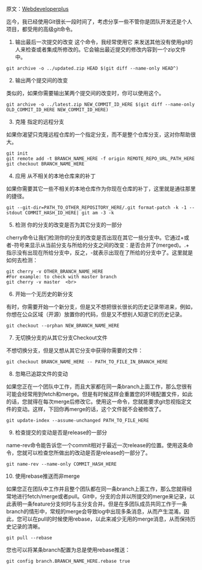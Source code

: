原文：[Webdeveloperplus](http://webdeveloperplus.com/general/10-useful-advanced-git-commands/)

迄今，我已经使用Git很长一段时间了，考虑分享一些不管你是团队开发还是个人项目，都受用的高级git命令。

1. 输出最后一次提交的改变
这个命令，我经常使用它 来发送其他没有使用git的人来检查或者集成所修改的。它会输出最近提交的修改内容到一个zip文件中。
```
git archive -o ../updated.zip HEAD $(git diff --name-only HEAD^)
```
2. 输出两个提交间的改变

类似的，如果你需要输出某两个提交间的改变时，你可以使用这个。
```
git archive -o ../latest.zip NEW_COMMIT_ID_HERE $(git diff --name-only OLD_COMMIT_ID_HERE NEW_COMMIT_ID_HERE)
```
3. 克隆 指定的远程分支

如果你渴望只克隆远程仓库的一个指定分支，而不是整个仓库分支，这对你帮助很大。
```
git init
git remote add -t BRANCH_NAME_HERE -f origin REMOTE_REPO_URL_PATH_HERE
git checkout BRANCH_NAME_HERE
```
4. 应用 从不相关的本地仓库来的补丁

如果你需要其它一些不相关的本地仓库作为你现在仓库的补丁，这里就是通往那里的捷径。
```
git --git-dir=PATH_TO_OTHER_REPOSITORY_HERE/.git format-patch -k -1 --stdout COMMIT_HASH_ID_HERE| git am -3 -k
```
5. 检测 你的分支的改变是否为其它分支的一部分

cherry命令让我们检测你的分支的改变是否出现在其它一些分支中。它通过+或者-符号来显示从当前分支与所给的分支之间的改变：是否合并了(merged)。.+ 指示没有出现在所给分支中，反之，-就表示出现在了所给的分支中了。这里就是如何去检测：
```
git cherry -v OTHER_BRANCH_NAME_HERE
#For example: to check with master branch
git cherry -v master  <br>
```
6. 开始一个无历史的新分支

有时，你需要开始一个新分支，但是又不想把很长很长的历史记录带进来，例如，你想在公众区域（开源）放置你的代码，但是又不想别人知道它的历史记录。
```
git checkout --orphan NEW_BRANCH_NAME_HERE
```
7. 无切换分支的从其它分支Checkout文件

不想切换分支，但是又想从其它分支中获得你需要的文件：
```
git checkout BRANCH_NAME_HERE -- PATH_TO_FILE_IN_BRANCH_HERE
```
8. 忽略已追踪文件的变动

如果您正在一个团队中工作，而且大家都在同一条branch上面工作，那么您很有可能会经常用到fetch和merge。但是有时候这样会重置您的环境配置文件，如此的话，您就得在每次merge后修改它。使用这一命令，您就能要求git忽视指定文件的变动。这样，下回你再merge的话，这个文件就不会被修改了。
```
git update-index --assume-unchanged PATH_TO_FILE_HERE
```
9. 检查提交的变动是否是release的一部分

name-rev命令能告诉您一个commit相对于最近一次release的位置。使用这条命令，您就可以检查您所做出的改动是否是release的一部分了。
```
git name-rev --name-only COMMIT_HASH_HERE
```
10. 使用rebase推送而非merge

如果您正在团队中工作并且整个团队都在同一条branch上面工作，那么您就得经常地进行fetch/merge或者pull。Git中，分支的合并以所提交的merge来记录，以此表明一条feature分支何时与主分支合并。但是在多团队成员共同工作于一条branch的情形中，常规的merge会导致log中出现多条消息，从而产生混淆。因此，您可以在pull的时候使用rebase，以此来减少无用的merge消息，从而保持历史记录的清晰。
```
git pull --rebase
```
您也可以将某条branch配置为总是使用rebase推送：
```
git config branch.BRANCH_NAME_HERE.rebase true
```
